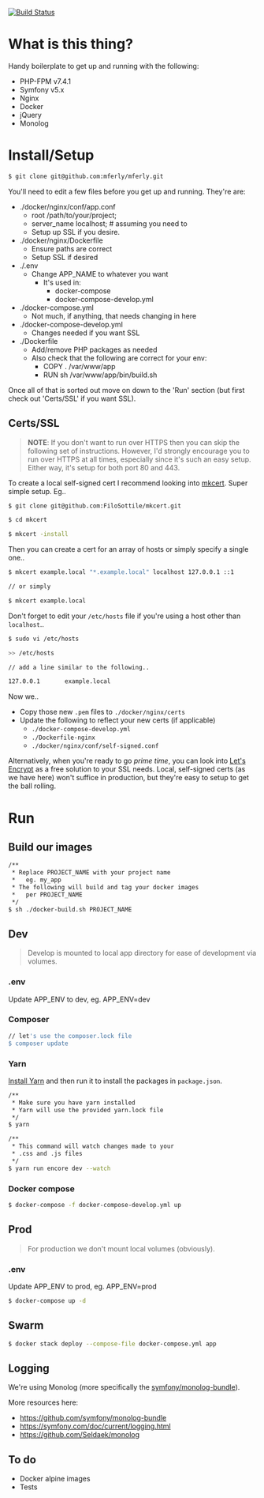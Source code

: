 [![Build Status](https://travis-ci.com/mferly/mferly.svg?branch=master)](https://travis-ci.com/mferly/mferly)

# What is this thing?
Handy boilerplate to get up and running with the following:
- PHP-FPM v7.4.1
- Symfony v5.x
- Nginx
- Docker
- jQuery
- Monolog

# Install/Setup

```bash
$ git clone git@github.com:mferly/mferly.git
```

You'll need to edit a few files before you get up and running. They're are:
* ./docker/nginx/conf/app.conf
    * root /path/to/your/project;
    * server_name localhost; # assuming you need to
    * Setup up SSL if you desire.
* ./docker/nginx/Dockerfile
    * Ensure paths are correct
    * Setup SSL if desired
* ./.env
    * Change APP_NAME to whatever you want
        * It's used in:
            * docker-compose
            * docker-compose-develop.yml
* ./docker-compose.yml
    * Not much, if anything, that needs changing in here
* ./docker-compose-develop.yml
    * Changes needed if you want SSL
* ./Dockerfile
    * Add/remove PHP packages as needed
    * Also check that the following are correct for your env:
        * COPY . /var/www/app
        * RUN sh /var/www/app/bin/build.sh

Once all of that is sorted out move on down to the 'Run' section (but first check out 'Certs/SSL' if you want SSL).

## Certs/SSL

> **NOTE**: If you don't want to run over HTTPS then you can skip the following set of instructions. However, I'd strongly encourage you to run over HTTPS at all times, especially since it's such an easy setup. Either way, it's setup for both port 80 and 443.

To create a local self-signed cert I recommend looking into [mkcert](https://github.com/FiloSottile/mkcert). Super simple setup. Eg..

```bash
$ git clone git@github.com:FiloSottile/mkcert.git

$ cd mkcert

$ mkcert -install
```

Then you can create a cert for an array of hosts or simply specify a single one..

```bash
$ mkcert example.local "*.example.local" localhost 127.0.0.1 ::1

// or simply

$ mkcert example.local
```

Don't forget to edit your `/etc/hosts` file if you're using a host other than `localhost`..

```bash
$ sudo vi /etc/hosts

>> /etc/hosts

// add a line similar to the following..

127.0.0.1       example.local
```

Now we..
* Copy those new `.pem` files to `./docker/nginx/certs`
* Update the following to reflect your new certs (if applicable)
    * `./docker-compose-develop.yml`
    * `./Dockerfile-nginx`
    * `./docker/nginx/conf/self-signed.conf`

Alternatively, when you're ready to go *prime time*, you can look into [Let's Encrypt](https://letsencrypt.org/) as a free solution to your SSL needs. Local, self-signed certs (as we have here) won't suffice in production, but they're easy to setup to get the ball rolling.

# Run

## Build our images
```bash
/**
 * Replace PROJECT_NAME with your project name
 *   eg. my_app
 * The following will build and tag your docker images
 *   per PROJECT_NAME
 */
$ sh ./docker-build.sh PROJECT_NAME
```

## Dev
> Develop is mounted to local app directory for ease of development via volumes.

### .env
Update APP_ENV to dev, eg. APP_ENV=dev

### Composer
```bash
// let's use the composer.lock file
$ composer update
```

### Yarn
[Install Yarn](https://yarnpkg.com/en/docs/install) and then run it to install the packages in `package.json`.
```bash
/**
 * Make sure you have yarn installed
 * Yarn will use the provided yarn.lock file
 */
$ yarn
```

```bash
/**
 * This command will watch changes made to your
 * .css and .js files
 */
$ yarn run encore dev --watch
```

### Docker compose
```bash
$ docker-compose -f docker-compose-develop.yml up
```

## Prod
> For production we don't mount local volumes (obviously).

### .env
Update APP_ENV to prod, eg. APP_ENV=prod

```bash
$ docker-compose up -d
```

## Swarm
```bash
$ docker stack deploy --compose-file docker-compose.yml app
```

## Logging
We're using Monolog (more specifically the [symfony/monolog-bundle](https://github.com/symfony/monolog-bundle)).

More resources here:
* https://github.com/symfony/monolog-bundle
* https://symfony.com/doc/current/logging.html
* https://github.com/Seldaek/monolog

## To do
* Docker alpine images
* Tests